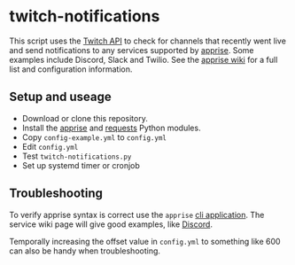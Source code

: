 # twitch-notifications

This script uses the [Twitch API][0] to check for channels that recently went live and send notifications to any services supported by [apprise][1].  Some examples include Discord, Slack and Twilio.  See the [apprise wiki][2] for a full list and configuration information.

## Setup and useage

- Download or clone this repository. 
- Install the [apprise][1] and [requests][3] Python modules.
- Copy `config-example.yml` to `config.yml`
- Edit `config.yml`
- Test `twitch-notifications.py`
- Set up systemd timer or cronjob

## Troubleshooting

To verify apprise syntax is correct use the `apprise` [cli application][4].  The service wiki page will give good examples, like [Discord][5].

Temporally increasing the offset value in `config.yml` to something like 600 can also be handy when troubleshooting.


[0]: https://dev.twitch.tv/
[1]: https://github.com/caronc/apprise
[2]: https://github.com/caronc/apprise/wiki
[3]: https://requests.readthedocs.io/en/master/
[4]: https://github.com/caronc/apprise#command-line
[5]: https://github.com/caronc/apprise/wiki/Notify_discord#example
